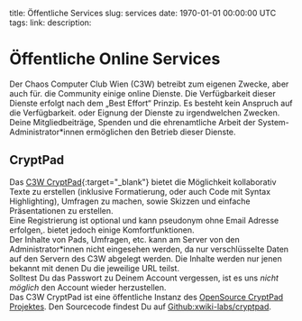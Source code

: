 title: Öffentliche Services
slug: services
date: 1970-01-01 00:00:00 UTC
tags:
link:
description:

# Öffentliche Online Services
Der Chaos Computer Club Wien (C3W) betreibt zum eigenen Zwecke, aber auch für.
die Community einige online Dienste. Die Verfügbarkeit dieser Dienste erfolgt
nach dem „Best Effort“ Prinzip. Es besteht kein Anspruch auf die Verfügbarkeit.
oder Eignung der Dienste zu irgendwelchen Zwecken.<br/>
Deine Mitgliedbeiträge, Spenden und die ehrenamtliche Arbeit der 
System-Administrator*innen ermöglichen den Betrieb dieser Dienste.<br/>


## CryptPad
Das [C3W CryptPad](https://pads.c3w.at/){:target="_blank"} bietet die
Möglichkeit kollaborativ Texte zu erstellen (inklusive Formatierung,
oder auch Code mit Syntax Highlighting), Umfragen zu machen, sowie Skizzen und
einfache Präsentationen zu erstellen.<br/>
Eine Registrierung ist optional und kann pseudonym ohne Email Adresse erfolgen,.
bietet jedoch einige Komfortfunktionen.<br/>
Der Inhalte von Pads, Umfragen, etc. kann am Server von den Administrator*innen
nicht eingesehen werden, da nur verschlüsselte Daten auf den Servern des C3W 
abgelegt werden. Die Inhalte werden nur jenen bekannt mit denen Du die jeweilige
 URL teilst.<br/> Solltest Du das Passwort zu Deinem Account vergessen, ist es 
uns *nicht möglich* den Account wieder herzustellen.<br/>
Das C3W CryptPad ist eine öffentliche Instanz des
[OpenSource CryptPad Projektes](https://cryptpad.fr/). Den Sourcecode findest Du
auf [Github:xwiki-labs/cryptpad](https://github.com/xwiki-labs/cryptpad).
